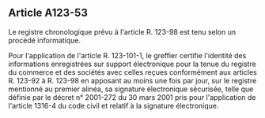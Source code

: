 Article A123-53
----
Le registre chronologique prévu à l'article R. 123-98 est tenu selon un procédé
informatique.

Pour l'application de l'article R. 123-101-1, le greffier certifie l'identité
des informations enregistrées sur support électronique pour la tenue du registre
du commerce et des sociétés avec celles reçues conformément aux articles R.
123-92 à R. 123-98 en apposant au moins une fois par jour, sur le registre
mentionné au premier alinéa, sa signature électronique sécurisée, telle que
définie par le décret n° 2001-272 du 30 mars 2001 pris pour l'application de
l'article 1316-4 du code civil et relatif à la signature électronique.
